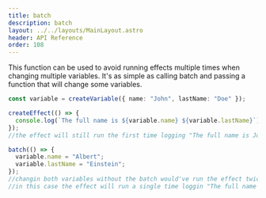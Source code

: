 ```yaml
---
title: batch
description: batch
layout: ../../layouts/MainLayout.astro
header: API Reference
order: 108
---
```


This function can be used to avoid running effects multiple times when changing
multiple variables. It's as simple as calling batch and passing a function that
will change some variables.

```typescript
const variable = createVariable({ name: "John", lastName: "Doe" });

createEffect(() => {
  console.log(`The full name is ${variable.name} ${variable.lastName}`);
});
//the effect will still run the first time logging "The full name is John Doe"

batch(() => {
  variable.name = "Albert";
  variable.lastName = "Einstein";
});
//changin both variables without the batch would've run the effect twice
//in this case the effect will run a single time loggin "The full name is Albert Einstein"
```


